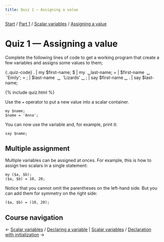 ```yaml
---
title: Quiz 1 — Assigning a value
---
```


[Start](/raku-course/) / [Part 1](/raku-course/part1) / [Scalar variables](/raku-course/scalar-variables) / [Assigning a value](/raku-course/scalar-variables/assigning-a-value)

# Quiz 1 — Assigning a value

Complete the following lines of code to get a working program that create a few variables and assigns some values to them;

{:.quiz-code}
. | my $first-name;
$ | my&nbsp; ␣last-name;
= | $first-name&nbsp; ␣ &nbsp;&apos;Emily&apos;;
= ; | $last-name&nbsp; ␣ &nbsp;&apos;Lizards&apos; ␣
; | say $first-name ␣
. | say $last-name;

{% include quiz.html %}


Use the `=` operator to put a new value into a scalar container.

    my $name;
    $name = 'Anna';

You can now use the variable and, for example, print it:

    say $name;

## Multiple assignment

Multiple variables can be assigned at onces. For example, this is how to assign two scalars in a single statement:

    my ($a, $b);
    ($a, $b) = 10, 20;

Notice that you cannot omit the parentheses on the left-hand side. But you can add them for symmetry on the right side:

    ($a, $b) = (10, 20);

## Course navigation

← [Scalar variables](/raku-course/scalar-variables/) / [Declaring a variable](/raku-course/scalar-variables/declaring-a-variable) | [Scalar variables](/raku-course/scalar-variables/) / [Declaration with initialization](/raku-course/scalar-variables/declaration-with-initialization)  →
